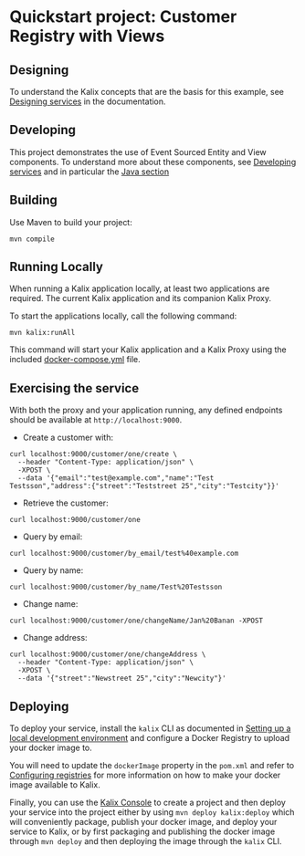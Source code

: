 # Quickstart project: Customer Registry with Views

## Designing

To understand the Kalix concepts that are the basis for this example, see [Designing services](https://docs.kalix.io/java/development-process.html) in the documentation.

## Developing

This project demonstrates the use of Event Sourced Entity and View components.
To understand more about these components, see [Developing services](https://docs.kalix.io/services/)
and in particular the [Java section](https://docs.kalix.io/java/)

## Building

Use Maven to build your project:

```shell
mvn compile
```

## Running Locally

When running a Kalix application locally, at least two applications are required. The current Kalix application and its companion Kalix Proxy.

To start the applications locally, call the following command:

```shell
mvn kalix:runAll
```

This command will start your Kalix application and a Kalix Proxy using the included [docker-compose.yml](./docker-compose.yml) file.

## Exercising the service

With both the proxy and your application running, any defined endpoints should be available at `http://localhost:9000`.

* Create a customer with:

```shell
curl localhost:9000/customer/one/create \
  --header "Content-Type: application/json" \
  -XPOST \
  --data '{"email":"test@example.com","name":"Test Testsson","address":{"street":"Teststreet 25","city":"Testcity"}}'
```

* Retrieve the customer:

```shell
curl localhost:9000/customer/one
```

* Query by email:

```shell
curl localhost:9000/customer/by_email/test%40example.com
```

* Query by name:

```shell
curl localhost:9000/customer/by_name/Test%20Testsson
```

* Change name:

```shell
curl localhost:9000/customer/one/changeName/Jan%20Banan -XPOST
```

* Change address:

```shell
curl localhost:9000/customer/one/changeAddress \
  --header "Content-Type: application/json" \
  -XPOST \
  --data '{"street":"Newstreet 25","city":"Newcity"}'
```

## Deploying

To deploy your service, install the `kalix` CLI as documented in
[Setting up a local development environment](https://docs.kalix.io/setting-up/)
and configure a Docker Registry to upload your docker image to.

You will need to update the `dockerImage` property in the `pom.xml` and refer to
[Configuring registries](https://docs.kalix.io/projects/container-registries.html)
for more information on how to make your docker image available to Kalix.

Finally, you can use the [Kalix Console](https://console.kalix.io)
to create a project and then deploy your service into the project either by using `mvn deploy kalix:deploy` which
will conveniently package, publish your docker image, and deploy your service to Kalix, or by first packaging and
publishing the docker image through `mvn deploy` and then deploying the image
through the `kalix` CLI.
